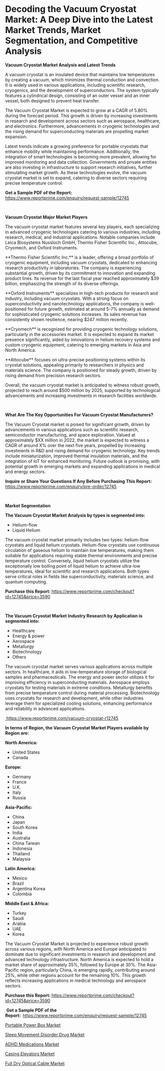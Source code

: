 <p><h1>Decoding the Vacuum Cryostat Market: A Deep Dive into the Latest Market Trends, Market Segmentation, and Competitive Analysis</h1></p><p><strong>Vacuum Cryostat Market Analysis and Latest Trends</strong></p>
<p><p>A vacuum cryostat is an insulated device that maintains low temperatures by creating a vacuum, which minimizes thermal conduction and convection. It is widely used in various applications, including scientific research, cryogenics, and the development of superconductors. The system typically features a cylindrical design, consisting of an outer vessel and an inner vessel, both designed to prevent heat transfer.</p><p>The Vacuum Cryostat Market is expected to grow at a CAGR of 5.80% during the forecast period. This growth is driven by increasing investments in research and development across sectors such as aerospace, healthcare, and electronics. Furthermore, advancements in cryogenic technologies and the rising demand for superconducting materials are propelling market expansion. </p><p>Latest trends indicate a growing preference for portable cryostats that enhance mobility while maintaining performance. Additionally, the integration of smart technologies is becoming more prevalent, allowing for improved monitoring and data collection. Governments and private entities are also investing in infrastructure to support research initiatives, further stimulating market growth. As these technologies evolve, the vacuum cryostat market is set to expand, catering to diverse sectors requiring precise temperature control.</p></p>
<p><strong>Get a Sample PDF of the Report:&nbsp;</strong> <a href="https://www.reportprime.com/enquiry/request-sample/12745?utm_campaign=1113&utm_medium=2&utm_source=Github&utm_content=ia&utm_term=25112024&utm_id=vacuum-cryostat">https://www.reportprime.com/enquiry/request-sample/12745</a></p>
<p>&nbsp;</p>
<p><strong>Vacuum Cryostat Major Market Players</strong></p>
<p><p>The vacuum cryostat market features several key players, each specializing in advanced cryogenic technologies catering to various industries, including research, medical, and industrial applications. Notable companies include Leica Biosystems Nussloch GmbH, Thermo Fisher Scientific Inc., Attocube, Cryomech, and Oxford Instruments.</p><p>**Thermo Fisher Scientific Inc.** is a leader, offering a broad portfolio of cryogenic equipment, including vacuum cryostats, dedicated to enhancing research productivity in laboratories. The company is experiencing substantial growth, driven by its commitment to innovation and expanding product lines. Its revenue for the last fiscal year reached approximately $39 billion, emphasizing the strength of its diverse offerings.</p><p>**Oxford Instruments** specializes in high-tech products for research and industry, including vacuum cryostats. With a strong focus on superconductivity and nanotechnology applications, the company is well-positioned for future growth, estimated at around 5-7% annually as demand for sophisticated cryogenic solutions increases. Its sales revenue has consistently shown resilience, nearing $247 million recently.</p><p>**Cryomech** is recognized for providing cryogenic technology solutions, particularly in the accessories market. It is expected to expand its market presence significantly, aided by innovations in helium recovery systems and custom cryogenic equipment, catering to emerging markets in Asia and North America.</p><p>**Attocube** focuses on ultra-precise positioning systems within its cryostat solutions, appealing primarily to researchers in physics and materials science. The company is positioned for steady growth, driven by rising demand from precision research sectors.</p><p>Overall, the vacuum cryostat market is anticipated to witness robust growth, projected to reach around $500 million by 2025, supported by technological advancements and increasing investments in research facilities worldwide.</p></p>
<p>&nbsp;</p>
<p><strong>What Are The Key Opportunities For Vacuum Cryostat Manufacturers?</strong></p>
<p><p>The Vacuum Cryostat market is poised for significant growth, driven by advancements in various applications such as scientific research, semiconductor manufacturing, and space exploration. Valued at approximately $XX million in 2022, the market is expected to witness a CAGR of around X% over the next five years, propelled by increasing investments in R&D and rising demand for cryogenic technology. Key trends include miniaturization, improved thermal insulation materials, and the integration of IoT for enhanced monitoring. Future outlook is promising, with potential growth in emerging markets and expanding applications in medical and energy sectors.</p></p>
<p><strong>Inquire or Share Your Questions If Any Before Purchasing This Report:</strong> <a href="https://www.reportprime.com/enquiry/pre-order/12745?utm_campaign=1113&utm_medium=2&utm_source=Github&utm_content=ia&utm_term=25112024&utm_id=vacuum-cryostat">https://www.reportprime.com/enquiry/pre-order/12745</a></p>
<p>&nbsp;</p>
<p><strong>Market Segmentation</strong></p>
<p><strong>The Vacuum Cryostat Market Analysis by types is segmented into:</strong></p>
<p><ul><li>Helium-flow</li><li>Liquid Helium</li></ul></p>
<p><p>The vacuum cryostat market primarily includes two types: helium-flow cryostats and liquid helium cryostats. Helium-flow cryostats use continuous circulation of gaseous helium to maintain low temperatures, making them suitable for applications requiring stable thermal environments and precise temperature control. Conversely, liquid helium cryostats utilize the exceptionally low boiling point of liquid helium to achieve ultra-low temperatures, ideal for scientific and research applications. Both types serve critical roles in fields like superconductivity, materials science, and quantum computing.</p></p>
<p><strong>Purchase this Report:&nbsp;</strong><a href="https://www.reportprime.com/checkout?id=12745&price=3590&utm_campaign=1113&utm_medium=2&utm_source=Github&utm_content=ia&utm_term=25112024&utm_id=vacuum-cryostat">https://www.reportprime.com/checkout?id=12745&price=3590</a></p>
<p>&nbsp;</p>
<p><strong>The Vacuum Cryostat Market Industry Research by Application is segmented into:</strong></p>
<p><ul><li>Healthcare</li><li>Energy & power</li><li>Aerospace</li><li>Metallurgy</li><li>Biotechnology</li><li>Others</li></ul></p>
<p><p>The vacuum cryostat market serves various applications across multiple sectors. In healthcare, it aids in low-temperature storage of biological samples and pharmaceuticals. The energy and power sector utilizes it for improving efficiency in superconducting materials. Aerospace employs cryostats for testing materials in extreme conditions. Metallurgy benefits from precise temperature control during material processing. Biotechnology uses cryostats for research and development, while other industries leverage them for specialized cooling solutions, enhancing performance and reliability in advanced applications.</p></p>
<p><a href="https://www.reportprime.com/vacuum-cryostat-r12745?utm_campaign=1113&utm_medium=2&utm_source=Github&utm_content=ia&utm_term=25112024&utm_id=vacuum-cryostat">&nbsp;https://www.reportprime.com/vacuum-cryostat-r12745</a></p>
<p><strong>In terms of Region, the Vacuum Cryostat Market Players available by Region are:</strong></p>
<p>
    <p> <strong> North America: </strong>
        <ul>
            <li>United States</li>
            <li>Canada</li>
        </ul>
        </p> 
    <p> <strong> Europe: </strong>
        <ul>
            <li>Germany</li>
            <li>France</li>
            <li>U.K.</li>
            <li>Italy</li>
            <li>Russia</li>
        </ul>
        </p> 
    <p> <strong> Asia-Pacific: </strong>
        <ul>
            <li>China</li>
            <li>Japan</li>
            <li>South Korea</li>
            <li>India</li>
            <li>Australia</li>
            <li>China Taiwan</li>
            <li>Indonesia</li>
            <li>Thailand</li>
            <li>Malaysia</li>
        </ul>
        </p> 
    <p> <strong> Latin America: </strong>
        <ul>
            <li>Mexico</li>
            <li>Brazil</li>
            <li>Argentina Korea</li>
            <li>Colombia</li>
        </ul>
        </p> 
    <p> <strong> Middle East & Africa: </strong>
        <ul>
            <li>Turkey</li>
            <li>Saudi</li>
            <li>Arabia</li>
            <li>UAE</li>
            <li>Korea</li>
        </ul>
    </p>
    </p>
<p><p>The Vacuum Cryostat Market is projected to experience robust growth across various regions, with North America and Europe anticipated to dominate due to significant investments in research and development and advanced technology infrastructure. North America is expected to hold a market share of approximately 35%, followed by Europe at 30%. The Asia-Pacific region, particularly China, is emerging rapidly, contributing around 25%, while other regions account for the remaining 10%. This growth reflects increasing applications in medical technology and aerospace sectors.</p></p>
<p><strong>Purchase this Report: </strong><a href="https://www.reportprime.com/checkout?id=12745&price=3590&utm_campaign=1113&utm_medium=2&utm_source=Github&utm_content=ia&utm_term=25112024&utm_id=vacuum-cryostat">https://www.reportprime.com/checkout?id=12745&price=3590</a></p>
<p>&nbsp;<strong>Get a Sample PDF of the Report:&nbsp;&nbsp;</strong><a href="https://www.reportprime.com/enquiry/request-sample/12745?utm_campaign=1113&utm_medium=2&utm_source=Github&utm_content=ia&utm_term=25112024&utm_id=vacuum-cryostat">https://www.reportprime.com/enquiry/request-sample/12745</a></p>
<p><strong></strong></p>
<p><p><a href="https://www.linkedin.com/pulse/portable-power-box-industry-insights-report-analyzing-market-kkg6e?utm_campaign=1113&utm_medium=2&utm_source=Github&utm_content=ia&utm_term=25112024&utm_id=vacuum-cryostat">Portable Power Box Market</a></p><p><a href="https://issuu.com/reportprime-2/docs/sleep-movement-disorder-drug-market_108f6dadfa9ff9?utm_campaign=1113&utm_medium=2&utm_source=Github&utm_content=ia&utm_term=25112024&utm_id=vacuum-cryostat">Sleep Movement Disorder Drug Market</a></p><p><a href="https://www.linkedin.com/pulse/global-adhd-medications-markets-growth-journey-current-size-wvm5f?utm_campaign=1113&utm_medium=2&utm_source=Github&utm_content=ia&utm_term=25112024&utm_id=vacuum-cryostat">ADHD Medications Market</a></p><p><a href="https://github.com/GenaGaines34/Market-Research-Report-List-1/blob/main/casing-elevators-market.md?utm_campaign=1113&utm_medium=2&utm_source=Github&utm_content=ia&utm_term=25112024&utm_id=vacuum-cryostat">Casing Elevators Market</a></p><p><a href="https://github.com/AbbasMahmud554/Market-Research-Report-List-1/blob/main/full-dry-optical-cable-market.md?utm_campaign=1113&utm_medium=2&utm_source=Github&utm_content=ia&utm_term=25112024&utm_id=vacuum-cryostat">Full Dry Optical Cable Market</a></p></p>